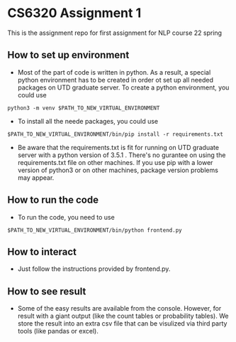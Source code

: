 # CS6320 Assignment 1

This is the assignment repo for first assignment for NLP course 22 spring

## How to set up environment

- Most of the part of code is written in python. As a result, a special python environment has to be created in order ot set up all needed packages on UTD graduate server. To create a python environment, you could use

```
python3 -m venv $PATH_TO_NEW_VIRTUAL_ENVIRONMENT
```

- To install all the neede packages, you could use

```
$PATH_TO_NEW_VIRTUAL_ENVIRONMENT/bin/pip install -r requirements.txt
```

- Be aware that the requirements.txt is fit for running on UTD graduate server with a python version of 3.5.1 . There's no gurantee on using the requirements.txt file on other machines. If you use pip with a lower version of python3 or on other machines, package version problems may appear.

## How to run the code

- To run the code, you need to use

```
$PATH_TO_NEW_VIRTUAL_ENVIRONMENT/bin/python frontend.py
```

## How to interact

- Just follow the instructions provided by frontend.py.

## How to see result

- Some of the easy results are available from the console. However, for result with a giant output (like the count tables or probability tables). We store the result into an extra csv file that can be visulized via third party tools (like pandas or excel).
